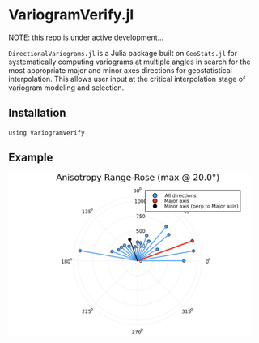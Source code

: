 # VariogramVerify.jl

NOTE: this repo is under active development...

`DirectionalVariograms.jl` is a Julia package built on `GeoStats.jl` for systematically computing variograms at multiple angles in search for the most appropriate major and minor axes directions for geostatistical interpolation.  This allows user input at the critical interpolation stage of variogram modeling and selection.

## Installation
```
using VariogramVerify
```

## Example
<img src="assets/VariogramVerify_ex.png" alt="Example" width="480px" />
